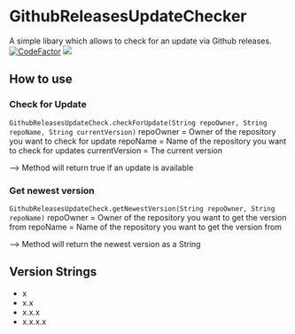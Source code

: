 # GithubReleasesUpdateChecker
A simple libary which allows to check for an update via Github releases.
[![CodeFactor](https://www.codefactor.io/repository/github/jandie1505/githubreleasesupdatechecker/badge)](https://www.codefactor.io/repository/github/jandie1505/githubreleasesupdatechecker) [![](https://jitpack.io/v/jandie1505/GithubReleasesUpdateChecker.svg)](https://jitpack.io/#jandie1505/GithubReleasesUpdateChecker)

## How to use

### Check for Update

`GithubReleasesUpdateCheck.checkForUpdate(String repoOwner, String repoName, String currentVersion)`
repoOwner = Owner of the repository you want to check for update
repoName = Name of the repository you want to check for updates
currentVersion = The current version

--> Method will return true if an update is available

### Get newest version

`GithubReleasesUpdateCheck.getNewestVersion(String repoOwner, String repoName)`
repoOwner = Owner of the repository you want to get the version from
repoName = Name of the repository you want to get the version from

--> Method will return the newest version as a String

## Version Strings

- x
- x.x
- x.x.x
- x.x.x.x
